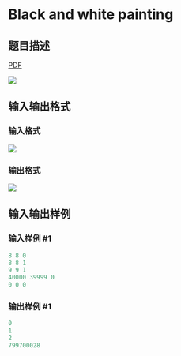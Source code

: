 # Black and white painting

## 题目描述

[problemUrl]: https://uva.onlinejudge.org/index.php?option=com_onlinejudge&Itemid=8&category=24&page=show_problem&problem=2172

[PDF](https://uva.onlinejudge.org/external/112/p11231.pdf)

![](https://cdn.luogu.com.cn/upload/vjudge_pic/UVA11231/126c98f9b7a0edccff853bc51caa856bf9abde42.png)

## 输入输出格式

### 输入格式

![](https://cdn.luogu.com.cn/upload/vjudge_pic/UVA11231/8b9bf69da2fecb7e16adede4d82375eada930643.png)

### 输出格式

![](https://cdn.luogu.com.cn/upload/vjudge_pic/UVA11231/c4e312228afc08d90a8c662d3ddc3a4b09422bf5.png)

## 输入输出样例

### 输入样例 #1

```cpp
8 8 0
8 8 1
9 9 1
40000 39999 0
0 0 0
```


### 输出样例 #1

```cpp
0
1
2
799700028
```


